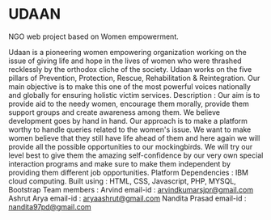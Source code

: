 # UDAAN
NGO web project based on Women empowerment.

Udaan is a pioneering women empowering organization working on the issue of giving life and hope in the lives of women who were thrashed recklessly by the orthodox cliche of the society. Udaan works on the five pillars of Prevention, Protection, Rescue, Rehabilitation & Reintegration. Our main objective is to make this one of the most powerful voices nationally and globally for ensuring holistic victim services. Description : Our aim is to provide aid to the needy women, encourage them morally, provide them support groups and create awareness among them. We believe development goes by hand in hand. Our approach is to make a platform worthy to handle queries related to the women's issue. We want to make women believe that they still have life ahead of them and here again we will provide all the possible opportunities to our mockingbirds. We will try our level best to give them the amazing self-confidence by our very own special interaction programs and make sure to make them independent by providing them different job opportunities. Platform Dependencies : IBM cloud computing. Built using : HTML, CSS, Javascript, PHP, MYSQL, Bootstrap Team members : Arvind email-id : arvindkumarsjpr@gmail.com Ashrut Arya email-id : aryaashrut@gmail.com Nandita Prasad email-id : nandita97pd@gmail.com
